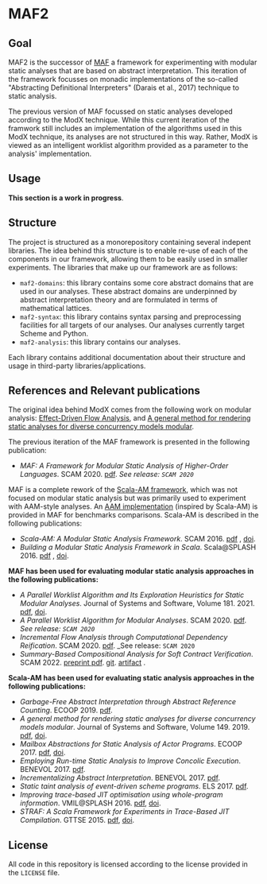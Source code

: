 MAF2
=====


## Goal

MAF2 is the successor of [MAF](https://github.com/softwarelanguageslab/maf) a framework for experimenting with modular static analyses that are based on abstract interpretation. 
This iteration of the framework focusses on monadic implementations of the so-called "Abstracting Definitional Interpreters" (Darais et al., 2017) technique to static analysis.

The previous version of MAF focussed on static analyses developed according to the ModX technique.
While this current iteration of the framwork still includes an implementation of the algorithms used 
in this ModX technique, its analyses are not structured in this way. Rather, ModX is viewed as an intelligent worklist algorithm provided as a parameter to the analysis' implementation.

## Usage 

**This section is a work in progress**.

## Structure

The project is structured as a monorepository containing several indepent libraries.
The idea behind this structure is to enable re-use of each of the components in our 
framework, allowing them to be easily used in smaller experiments. The libraries
that make up our framework are as follows:

* `maf2-domains`: this library contains some core abstract domains that are used in 
our analyses. These abstract domains are underpinned by abstract interpretation theory
and are formulated in terms of mathematical lattices.
* `maf2-syntax`: this library contains syntax parsing and preprocessing facilities 
for all targets of our analyses. Our analyses currently target Scheme and Python.
* `maf2-analysis`: this library contains our analyses.

Each library contains additional documentation about their structure and usage
in third-party libraries/applications.

## References and Relevant publications

The original idea behind ModX comes from the following work on modular analysis: [Effect-Driven Flow Analysis](https://doi.org/10.1007/978-3-030-11245-5_12), and [A general method for rendering static analyses for diverse concurrency models modular](https://doi.org/10.1016/j.jss.2018.10.001).

The previous iteration of the MAF framework is presented in the following publication:

* _MAF: A Framework for Modular Static Analysis of Higher-Order Languages_. SCAM
  2020. [pdf](http://soft.vub.ac.be/Publications/2020/vub-tr-soft-20-13.pdf). _See release: `SCAM 2020`_
 
MAF is a complete rework of the [Scala-AM framework](https://github.com/acieroid/scala-am), which was not focused on
modular static analysis but was primarily used to experiment with AAM-style analyses. An [AAM implementation](docs/AAM.md) (inspired by Scala-AM) is provided in MAF for benchmarks comparisons. Scala-AM is described in the
following publications:

* _Scala-AM: A Modular Static Analysis Framework_. SCAM
  2016. [pdf](http://soft.vub.ac.be/Publications/2016/vub-soft-tr-16-07.pdf)
  , [doi](https://zenodo.org/badge/latestdoi/23603/acieroid/scala-am).
* _Building a Modular Static Analysis Framework in Scala_. Scala@SPLASH
  2016. [pdf](http://soft.vub.ac.be/Publications/2016/vub-soft-tr-16-13.pdf)
        , [doi](http://doi.acm.org/10.1145/2998392.3001579).

**MAF has been used for evaluating modular static analysis approaches in the following publications:**

* _A Parallel Worklist Algorithm and Its Exploration Heuristics for Static Modular Analyses_. Journal of Systems and Software, Volume 181. 2021. 
[pdf](http://soft.vub.ac.be/Publications/2021/vub-tr-soft-21-06.pdf), [doi](https://doi.org/10.1016/j.jss.2021.111042).
* _A Parallel Worklist Algorithm for Modular Analyses_. SCAM
  2020. [pdf](http://soft.vub.ac.be/Publications/2020/vub-tr-soft-20-10.pdf). _See release: `SCAM 2020`_
* _Incremental Flow Analysis through Computational Dependency Reification_. SCAM
  2020. [pdf](http://soft.vub.ac.be/Publications/2020/vub-tr-soft-20-12.pdf). _See release: `SCAM 2020`
* _Summary-Based Compositional Analysis for Soft Contract Verification_. SCAM 2022. [preprint pdf](http://soft.vub.ac.be/Publications/2022/vub-tr-soft-22-12.pdf). [git](https://github.com/softwarelanguageslab/maf/tree/scam-2022-summaries). [artifact](https://doi.org/10.5281/zenodo.7024635)
.

**Scala-AM has been used for evaluating static analysis approaches in the following publications:**
  * _Garbage-Free Abstract Interpretation through Abstract Reference Counting_. ECOOP 2019. [pdf](http://drops.dagstuhl.de/opus/volltexte/2019/10784/).
  * _A general method for rendering static analyses for diverse concurrency models modular_. Journal of Systems and Software, Volume 149. 2019. [pdf](https://www.sciencedirect.com/science/article/pii/S0164121218302206), [doi](https://doi.org/10.1016/j.jss.2018.10.001). <!-- [pdf](https://soft.vub.ac.be/~qstieven/fwo-proposal-jss.pdf) -->
  * _Mailbox Abstractions for Static Analysis of Actor Programs_. ECOOP 2017. [pdf](http://soft.vub.ac.be/~qstieven/ecoop2017/ecoop2017actors-final.pdf), [doi](https://doi.org/10.4230/LIPIcs.ECOOP.2017.25).
  * _Employing Run-time Static Analysis to Improve Concolic Execution_. BENEVOL 2017. [pdf](http://ceur-ws.org/Vol-2047/BENEVOL_2017_paper_7.pdf).
  * _Incrementalizing Abstract Interpretation_. BENEVOL 2017. [pdf](http://ceur-ws.org/Vol-2047/BENEVOL_2017_paper_9.pdf).
  * _Static taint analysis of event-driven scheme programs_. ELS 2017. [pdf](http://soft.vub.ac.be/Publications/2017/vub-soft-tr-17-02.pdf).
  * _Improving trace-based JIT optimisation using whole-program information_. VMIL@SPLASH 2016. [pdf](http://soft.vub.ac.be/Publications/2016/vub-soft-tr-16-09.pdf), [doi](http://doi.acm.org/10.1145/2998415.2998418).
  * _STRAF: A Scala Framework for Experiments in Trace-Based JIT Compilation_. GTTSE 2015. [pdf](http://soft.vub.ac.be/Publications/2017/vub-soft-tr-17-09.pdf), [doi](https://doi.org/10.1007/978-3-319-60074-1\_10).

## License 

All code in this repository is licensed according to the license provided in the `LICENSE` file.
